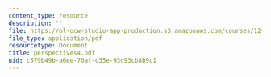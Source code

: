 ```yaml
---
content_type: resource
description: ''
file: https://ol-ocw-studio-app-production.s3.amazonaws.com/courses/12-000-solving-complex-problems-fall-2003/c579b49ba6ee70afc35e93d93cb8b9c1_perspectives4.pdf
file_type: application/pdf
resourcetype: Document
title: perspectives4.pdf
uid: c579b49b-a6ee-70af-c35e-93d93cb8b9c1
---
```


